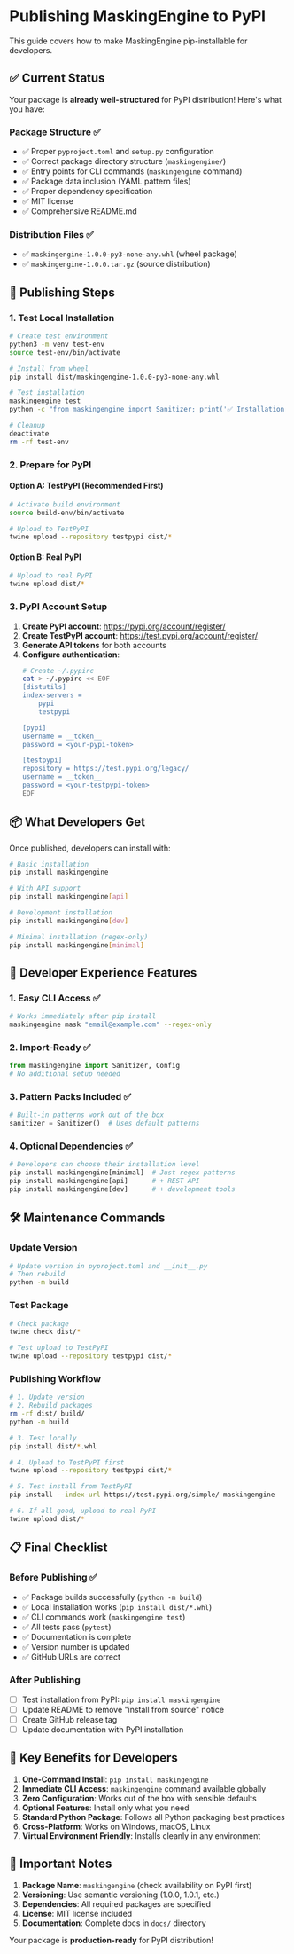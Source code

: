 # Publishing MaskingEngine to PyPI

This guide covers how to make MaskingEngine pip-installable for developers.

## ✅ Current Status

Your package is **already well-structured** for PyPI distribution! Here's what you have:

### Package Structure ✅
- ✅ Proper `pyproject.toml` and `setup.py` configuration
- ✅ Correct package directory structure (`maskingengine/`)
- ✅ Entry points for CLI commands (`maskingengine` command)
- ✅ Package data inclusion (YAML pattern files)
- ✅ Proper dependency specification
- ✅ MIT license
- ✅ Comprehensive README.md

### Distribution Files ✅
- ✅ `maskingengine-1.0.0-py3-none-any.whl` (wheel package)
- ✅ `maskingengine-1.0.0.tar.gz` (source distribution)

## 🚀 Publishing Steps

### 1. Test Local Installation

```bash
# Create test environment
python3 -m venv test-env
source test-env/bin/activate

# Install from wheel
pip install dist/maskingengine-1.0.0-py3-none-any.whl

# Test installation
maskingengine test
python -c "from maskingengine import Sanitizer; print('✅ Installation works!')"

# Cleanup
deactivate
rm -rf test-env
```

### 2. Prepare for PyPI

#### Option A: TestPyPI (Recommended First)
```bash
# Activate build environment
source build-env/bin/activate

# Upload to TestPyPI
twine upload --repository testpypi dist/*
```

#### Option B: Real PyPI
```bash
# Upload to real PyPI
twine upload dist/*
```

### 3. PyPI Account Setup

1. **Create PyPI account**: https://pypi.org/account/register/
2. **Create TestPyPI account**: https://test.pypi.org/account/register/
3. **Generate API tokens** for both accounts
4. **Configure authentication**:
   ```bash
   # Create ~/.pypirc
   cat > ~/.pypirc << EOF
   [distutils]
   index-servers =
       pypi
       testpypi

   [pypi]
   username = __token__
   password = <your-pypi-token>

   [testpypi]
   repository = https://test.pypi.org/legacy/
   username = __token__
   password = <your-testpypi-token>
   EOF
   ```

## 📦 What Developers Get

Once published, developers can install with:

```bash
# Basic installation
pip install maskingengine

# With API support
pip install maskingengine[api]

# Development installation
pip install maskingengine[dev]

# Minimal installation (regex-only)
pip install maskingengine[minimal]
```

## 🔧 Developer Experience Features

### 1. Easy CLI Access ✅
```bash
# Works immediately after pip install
maskingengine mask "email@example.com" --regex-only
```

### 2. Import-Ready ✅
```python
from maskingengine import Sanitizer, Config
# No additional setup needed
```

### 3. Pattern Packs Included ✅
```python
# Built-in patterns work out of the box
sanitizer = Sanitizer()  # Uses default patterns
```

### 4. Optional Dependencies ✅
```python
# Developers can choose their installation level
pip install maskingengine[minimal]  # Just regex patterns
pip install maskingengine[api]      # + REST API
pip install maskingengine[dev]      # + development tools
```

## 🛠 Maintenance Commands

### Update Version
```bash
# Update version in pyproject.toml and __init__.py
# Then rebuild
python -m build
```

### Test Package
```bash
# Check package
twine check dist/*

# Test upload to TestPyPI
twine upload --repository testpypi dist/*
```

### Publishing Workflow
```bash
# 1. Update version
# 2. Rebuild packages
rm -rf dist/ build/
python -m build

# 3. Test locally
pip install dist/*.whl

# 4. Upload to TestPyPI first
twine upload --repository testpypi dist/*

# 5. Test install from TestPyPI
pip install --index-url https://test.pypi.org/simple/ maskingengine

# 6. If all good, upload to real PyPI
twine upload dist/*
```

## 📋 Final Checklist

### Before Publishing ✅
- ✅ Package builds successfully (`python -m build`)
- ✅ Local installation works (`pip install dist/*.whl`)
- ✅ CLI commands work (`maskingengine test`)
- ✅ All tests pass (`pytest`)
- ✅ Documentation is complete
- ✅ Version number is updated
- ✅ GitHub URLs are correct

### After Publishing
- [ ] Test installation from PyPI: `pip install maskingengine`
- [ ] Update README to remove "install from source" notice
- [ ] Create GitHub release tag
- [ ] Update documentation with PyPI installation

## 🎯 Key Benefits for Developers

1. **One-Command Install**: `pip install maskingengine`
2. **Immediate CLI Access**: `maskingengine` command available globally
3. **Zero Configuration**: Works out of the box with sensible defaults
4. **Optional Features**: Install only what you need
5. **Standard Python Package**: Follows all Python packaging best practices
6. **Cross-Platform**: Works on Windows, macOS, Linux
7. **Virtual Environment Friendly**: Installs cleanly in any environment

## 🚨 Important Notes

1. **Package Name**: `maskingengine` (check availability on PyPI first)
2. **Versioning**: Use semantic versioning (1.0.0, 1.0.1, etc.)
3. **Dependencies**: All required packages are specified
4. **License**: MIT license included
5. **Documentation**: Complete docs in `docs/` directory

Your package is **production-ready** for PyPI distribution!